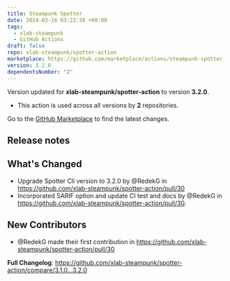 ```yaml
---
title: Steampunk Spotter
date: 2024-03-16 03:22:39 +00:00
tags:
  - xlab-steampunk
  - GitHub Actions
draft: false
repo: xlab-steampunk/spotter-action
marketplace: https://github.com/marketplace/actions/steampunk-spotter
version: 3.2.0
dependentsNumber: "2"
---
```



Version updated for **xlab-steampunk/spotter-action** to version **3.2.0**.
- This action is used across all versions by **2** repositories.

Go to the [GitHub Marketplace](https://github.com/marketplace/actions/steampunk-spotter) to find the latest changes.

## Release notes

## What's Changed
* Upgrade Spotter Cli version to 3.2.0 by @RedekG in https://github.com/xlab-steampunk/spotter-action/pull/30
* Incorporated SARIF option and update CI test and docs by @RedekG in https://github.com/xlab-steampunk/spotter-action/pull/30.

## New Contributors
* @RedekG made their first contribution in https://github.com/xlab-steampunk/spotter-action/pull/30

**Full Changelog**: https://github.com/xlab-steampunk/spotter-action/compare/3.1.0...3.2.0
